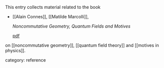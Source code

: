 
This entry collects material related to the book

* [[Alain Connes]], [[Matilde Marcolli]], 

  _Noncommutative Geometry, Quantum Fields and Motives_ 

  [pdf](http://www.alainconnes.org/docs/bookwebfinal.pdf)

on [[noncommutative geometry]], [[quantum field theory]] and [[motives in physics]].

category: reference
